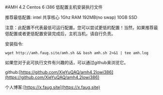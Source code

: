 #AMH 4.2 Centos 6 i386 低配置主机安装执行文件

推荐最低配置:
intel 共享核心 1Ghz
RAM 192MB(no swap)
10GB SSD

注意：此配置不代表最低可运行配置。您可以尝试更低的配置！当然，如果推荐最低配置或者更低配置安装完成后，主机当机，请自行负责。

安装指令:
```
wget http://amh.faug.site/amh.sh && bash amh.sh 2>&1 | tee amh.log
```
如果您对于此可执行文件有兴趣的话，可以通过github来浏览它。

github:[https://github.com/XieYuQAQ/amh4.2lowi386](https://github.com/XieYuQAQ/amh4.2lowi386)

个人博客:[https://x.faug.site](https://x.faug.site)
